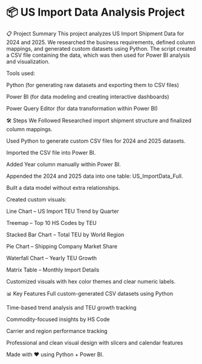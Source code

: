 # 📦 US Import Data Analysis Project
📋 Project Summary
This project analyzes US Import Shipment Data for 2024 and 2025.
We researched the business requirements, defined column mappings, and generated custom datasets using Python. The script created a CSV file containing the data, which was then used for Power BI analysis and visualization.

Tools used:

Python (for generating raw datasets and exporting them to CSV files)

Power BI (for data modeling and creating interactive dashboards)

Power Query Editor (for data transformation within Power BI)

🛠️ Steps We Followed
Researched import shipment structure and finalized column mappings.

Used Python to generate custom CSV files for 2024 and 2025 datasets.

Imported the CSV file into Power BI.

Added Year column manually within Power BI.

Appended the 2024 and 2025 data into one table: US_ImportData_Full.

Built a data model without extra relationships.

Created custom visuals:

Line Chart – US Import TEU Trend by Quarter

Treemap – Top 10 HS Codes by TEU

Stacked Bar Chart – Total TEU by World Region

Pie Chart – Shipping Company Market Share

Waterfall Chart – Yearly TEU Growth

Matrix Table – Monthly Import Details

Customized visuals with hex color themes and clear numeric labels.

📊 Key Features
Full custom-generated CSV datasets using Python

Time-based trend analysis and TEU growth tracking

Commodity-focused insights by HS Code

Carrier and region performance tracking

Professional and clean visual design with slicers and calendar features

Made with ❤️ using Python + Power BI.

